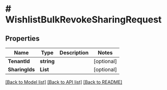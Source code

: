 # # WishlistBulkRevokeSharingRequest


## Properties 


Name | Type | Description | Notes
------------ | ------------- | ------------- | -------------
**TenantId**| **string** |   | [optional]
**SharingIds**| **List<string>** |   | [optional]


[[Back to Model list]](../../README.md#models) [[Back to API list]](../../README.md#endpoints) [[Back to README]](../../README.md)

